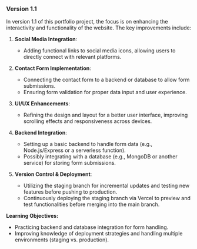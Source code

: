 ### Version 1.1

In version 1.1 of this portfolio project, the focus is on enhancing the interactivity and functionality of the website. The key improvements include:

1. **Social Media Integration**:
   - Adding functional links to social media icons, allowing users to directly connect with relevant platforms.

2. **Contact Form Implementation**:
   - Connecting the contact form to a backend or database to allow form submissions.
   - Ensuring form validation for proper data input and user experience.

3. **UI/UX Enhancements**:
   - Refining the design and layout for a better user interface, improving scrolling effects and responsiveness across devices.

4. **Backend Integration**:
   - Setting up a basic backend to handle form data (e.g., Node.js/Express or a serverless function).
   - Possibly integrating with a database (e.g., MongoDB or another service) for storing form submissions.

5. **Version Control & Deployment**:
   - Utilizing the staging branch for incremental updates and testing new features before pushing to production.
   - Continuously deploying the staging branch via Vercel to preview and test functionalities before merging into the main branch.

**Learning Objectives:**
   - Practicing backend and database integration for form handling.
   - Improving knowledge of deployment strategies and handling multiple environments (staging vs. production).
